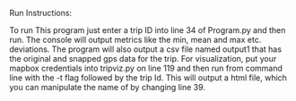 Run Instructions:

To run This program just enter a trip ID into line 34 of Program.py and then run. The console will output metrics like the min, mean and max etc. deviations. The program will also output a csv file named output1 that has the original and snapped gps data for the trip.
For visualization, put your mapbox credentials into tripviz.py on line 119 and then run from command line with the -t flag followed by the trip Id. This will output a html file, which you can manipulate the name of by changing line 39.
